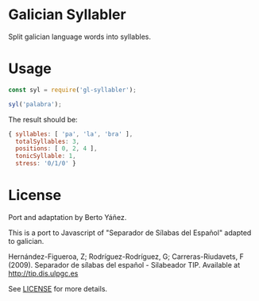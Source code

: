 # Galician Syllabler

Split galician language words into syllables.

# Usage

```js
const syl = require('gl-syllabler');

syl('palabra');
```

The result should be:

```js
{ syllables: [ 'pa', 'la', 'bra' ],
  totalSyllables: 3,
  positions: [ 0, 2, 4 ],
  tonicSyllable: 1,
  stress: '0/1/0' }
```


# License

Port and adaptation by Berto Yáñez.

This is a port to Javascript of "Separador de Sílabas del Español" adapted to galician.

Hernández-Figueroa, Z; Rodríguez-Rodríguez, G; Carreras-Riudavets, F (2009).
Separador de sílabas del español - Silabeador TIP.
Available at http://tip.dis.ulpgc.es

See [LICENSE](https://github.com/bertez/gl-syllabler/blob/master/LICENSE) for more details.